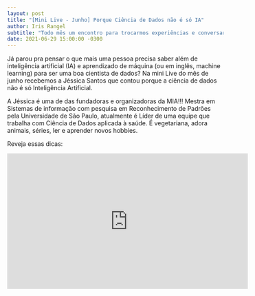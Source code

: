 ```yaml
---
layout: post
title: "[Mini Live - Junho] Porque Ciência de Dados não é só IA"
author: Iris Rangel
subtitle: "Todo mês um encontro para trocarmos experiências e conversar com Mulheres incríveis na área de dados e IA. Vem com a gente!"
date: 2021-06-29 15:00:00 -0300
---
```

Já parou pra pensar o que mais uma pessoa precisa saber além de inteligência artificial (IA) e aprendizado de máquina (ou em inglês, machine learning) para ser uma boa cientista de dados?
Na mini Live do mês de junho recebemos a Jéssica Santos que contou porque a ciência de dados não é só Inteligência Artificial.

A Jéssica é uma de das fundadoras e organizadoras da MIA!!! Mestra em Sistemas de informação com pesquisa em Reconhecimento de Padrões pela Universidade de São Paulo, atualmente é Líder de uma equipe que trabalha com Ciência de Dados aplicada à saúde. É vegetariana, adora animais, séries, ler e aprender novos hobbies.

Reveja essas dicas:
<iframe width="560" height="315" src="https://www.youtube.com/embed/tGKHXUd3RoY" title="YouTube video player" frameborder="0" allow="accelerometer; autoplay; clipboard-write; encrypted-media; gyroscope; picture-in-picture" allowfullscreen></iframe>

